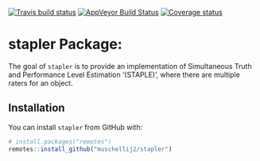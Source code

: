 
[![Travis build
status](https://travis-ci.org/muschellij2/stapler.svg?branch=master)](https://travis-ci.org/muschellij2/stapler)
[![AppVeyor Build
Status](https://ci.appveyor.com/api/projects/status/github/muschellij2/stapler?branch=master&svg=true)](https://ci.appveyor.com/project/muschellij2/stapler)
[![Coverage
status](https://coveralls.io/repos/github/muschellij2/stapler/badge.svg?branch=master)](https://coveralls.io/r/muschellij2/stapler?branch=master)
<!-- README.md is generated from README.Rmd. Please edit that file -->

# stapler Package:

The goal of `stapler` is to provide an implementation of Simultaneous
Truth and Performance Level Estimation ‘(STAPLE)’, where there are
multiple raters for an object.

## Installation

You can install `stapler` from GitHub with:

``` r
# install.packages("remotes")
remotes::install_github("muschellij2/stapler")
```
